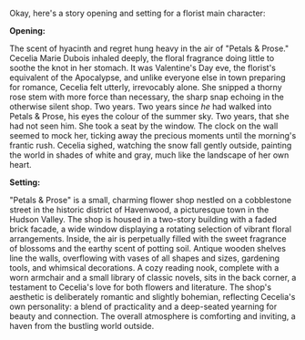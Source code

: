 Okay, here's a story opening and setting for a florist main character:

**Opening:**

The scent of hyacinth and regret hung heavy in the air of "Petals & Prose."  Cecelia Marie Dubois inhaled deeply, the floral fragrance doing little to soothe the knot in her stomach.  It was Valentine's Day eve, the florist's equivalent of the Apocalypse, and unlike everyone else in town preparing for romance, Cecelia felt utterly, irrevocably alone.  She snipped a thorny rose stem with more force than necessary, the sharp snap echoing in the otherwise silent shop.  Two years. Two years since *he* had walked into Petals & Prose, his eyes the colour of the summer sky. Two years, that she had not seen him. She took a seat by the window. The clock on the wall seemed to mock her, ticking away the precious moments until the morning's frantic rush. Cecelia sighed, watching the snow fall gently outside, painting the world in shades of white and gray, much like the landscape of her own heart.

**Setting:**

"Petals & Prose" is a small, charming flower shop nestled on a cobblestone street in the historic district of Havenwood, a picturesque town in the Hudson Valley. The shop is housed in a two-story building with a faded brick facade, a wide window displaying a rotating selection of vibrant floral arrangements. Inside, the air is perpetually filled with the sweet fragrance of blossoms and the earthy scent of potting soil. Antique wooden shelves line the walls, overflowing with vases of all shapes and sizes, gardening tools, and whimsical decorations.  A cozy reading nook, complete with a worn armchair and a small library of classic novels, sits in the back corner, a testament to Cecelia's love for both flowers and literature.  The shop's aesthetic is deliberately romantic and slightly bohemian, reflecting Cecelia's own personality: a blend of practicality and a deep-seated yearning for beauty and connection. The overall atmosphere is comforting and inviting, a haven from the bustling world outside.
